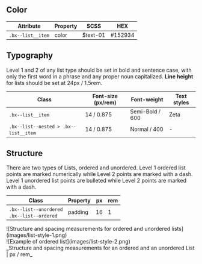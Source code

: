 ## Color

| Attribute         | Property  | SCSS     | HEX      |
|-------------------|-----------|----------|----------|
| `.bx--list__item` | color     | $text-01 | #152934  |

## Typography

Level 1 and 2 of any list type should be set in bold and sentence case, with only the first word in a phrase and any proper noun capitalized. **Line height** for lists should be set at 24px / 1.5rem.

| Class                                 | Font-size (px/rem)| Font-weight    | Text styles |
|---------------------------------------|-------------------|----------------|-------------|
|`.bx--list__item`                      | 14 / 0.875        | Semi-Bold / 600| Zeta        |
|`.bx--list--nested > .bx--list__item`  | 14 / 0.875        | Normal / 400   | -           |

## Structure

There are two types of Lists, ordered and unordered.
Level 1 ordered list points are marked numerically while Level 2 points are marked with a dash.
Level 1 unordered list points are bulleted while Level 2 points are marked with a dash.

| Class                                             | Property             | px | rem  |
|---------------------------------------------------|----------------------|----|------|
| `.bx--list--unordered` </br> `.bx--list--ordered` | padding              | 16 | 1    |

<div data-insert-component="ImageGrid">
  <div>
    ![Structure and spacing measurements for ordered and unordered lists](images/list-style-1.png)
  </div>
  <div>
    ![Example of ordered list](images/list-style-2.png)
  </div>
</div>
_Structure and spacing measurements for an ordered and an unordered List | px / rem_

